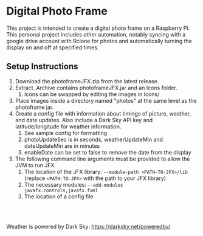 # Digital Photo Frame
This project is intended to create a digital photo frame on a Raspberry Pi. This personal project includes other automation, notably syncing with a google drive account with Rclone for photos and automatically turning the display on and off at specified times.

## Setup Instructions

1. Download the photoframeJFX.zip from the latest release.
1. Extract. Archive contains photoframeJFX.jar and an Icons folder.
	1. Icons can be swapped by editing the images in Icons/
1. Place images inside a directory named "photos" at the same level as the photoframe jar.
1. Create a config file with information about timings of picture, weather, and date updates. Also include a Dark Sky API key and latitude/longitude for weather information.
	1. See sample config for formatting
	1. photoUpdateSec is in seconds, weatherUpdateMin and dateUpdateMin are in minutes
	1. enableDate can be set to false to remove the date from the display
1. The following command line arguments must be provided to allow the JVM to run JFX
	1. The location of the JFX library: `--module-path <PATH-TO-JFX>/lib` (replace `<PATH-TO-JFX>` with the path to your JFX library)
	1. The necessary modules: `--add-modules javafx.controls,javafx.fxml`
	1. The location of a config file

<br/><br/>

Weather is powered by Dark Sky: https://darksky.net/poweredby/
